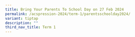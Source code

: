 ```yaml
---
title: Bring Your Parents To School Day on 27 Feb 2024
permalink: /acspression-2024/term-1/parentsschoolday2024/
variant: tiptap
description: ""
third_nav_title: Term 1
---
```

